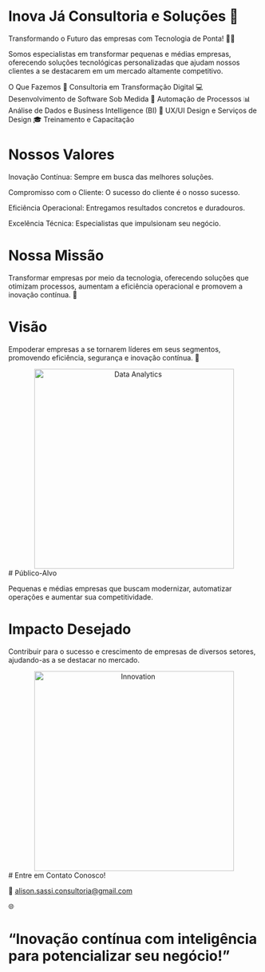 # Inova Já Consultoria e Soluções 🚀

Transformando o Futuro das empresas com Tecnologia de Ponta! 💼💡

Somos especialistas em transformar pequenas e médias empresas, oferecendo soluções tecnológicas personalizadas que ajudam nossos clientes a se destacarem em um mercado altamente competitivo.

O Que Fazemos
🔧 Consultoria em Transformação Digital
💻 Desenvolvimento de Software Sob Medida
🔗 Automação de Processos
📊 Análise de Dados e Business Intelligence (BI)
📱 UX/UI Design e Serviços de Design
🎓 Treinamento e Capacitação

# Nossos Valores
Inovação Contínua: Sempre em busca das melhores soluções.

Compromisso com o Cliente: O sucesso do cliente é o nosso sucesso.

Eficiência Operacional: Entregamos resultados concretos e duradouros.

Excelência Técnica: Especialistas que impulsionam seu negócio.

# Nossa Missão
Transformar empresas por meio da tecnologia, oferecendo soluções que otimizam processos, aumentam a eficiência operacional e promovem a inovação contínua. 💼

# Visão
Empoderar empresas a se tornarem líderes em seus segmentos, promovendo eficiência, segurança e inovação contínua. 🌟

<div align="center"> <img src="https://user-images.githubusercontent.com/icons/animated-chart.gif" alt="Data Analytics" width="400px"> </div>
# Público-Alvo

Pequenas e médias empresas que buscam modernizar, automatizar operações e aumentar sua competitividade.

# Impacto Desejado

Contribuir para o sucesso e crescimento de empresas de diversos setores, ajudando-as a se destacar no mercado.

<div align="center"> <img src="https://user-images.githubusercontent.com/icons/innovation-animation.gif" alt="Innovation" width="400px"> </div>
# Entre em Contato Conosco!

📧 alison.sassi.consultoria@gmail.com

🌐

# “Inovação contínua com inteligência para potencializar seu negócio!”
